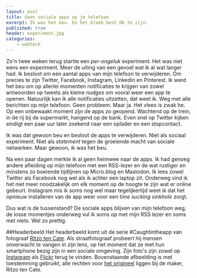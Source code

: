 ```yaml
---
layout: post
title: Geen sociale apps op je telefoon
excerpt: Ik was het beu. En het bleek best OK te zijn.
published: true
header: experiment.jpg
categories: 
    - webtech
---
```

Zo'n twee weken terug startte een *per-ongeluk* experiment. Het was niet eens een experiment. Meer de uiting van een gevoel wat ik al wat langer had. Ik besloot om een aantal apps van mijn telefoon te verwijderen. Om precies te zijn Twitter, Facebook, Instagram, Linkedin en Pinterest. Ik werd het beu om op allerlei momenten notificaties te krijgen van zowel antwoorden op tweets als kleine _nudges_ om vooral weer een app te openen.
Natuurlijk kan ik alle notificaties uitzetten, dat weet ik. Weg met alle berichten op mijn telefoon. Geen probleem. Maar ja. Het vlees is zwak he. Op een onbewaakt moment zijn de apps zo geopend. Wachtend op de trein, in de rij bij de supermarkt, hangend op de bank. Even snel op Twitter kijken eindigt een paar uur later zoekend naar een oplader en een stopcontact.

Ik was dat gewoon beu en besloot de apps te verwijderen. Niet als sociaal experiment. Niet als _statement_ tegen de groeiende macht van sociale netwerken. Maar gewoon, ik was het beu.

Na een paar dagen merkte ik al geen heimwee naar de apps. Ik had genoeg andere afleiding op mijn telefoon met een RSS-lezer en de wat rustiger en minstens zo boeiende tijdlijnen op Micro.blog en Mastodon. Ik lees zowel Twitter als Facebook nog wel als ik achter een laptop zit. Onderweg vind ik het niet meer noodzakelijk om elk moment op de hoogte te zijn wat er online gebeurt. Instagram mis ik soms nog wel maar tegelijkertijd weet ik dat het opnieuw installeren van de app weer voor een _time sucking sinkhole_ zorgt.

Dus wat is de tussenstand? De sociale apps blijven van mijn telefoon weg, de losse momentjes onderweg vul ik soms op met mijn RSS lezer en soms met niets. Wel zo prettig.

##Headerbeeld
Het headerbeeld komt uit de serie #Caughtintheapp van fotograaf [Ritzo ten Cate](http://ritzotencate.com/). Als straatfotograaf probeert hij mensen onverwacht te vangen in zijn lens, op het moment dat ze met hun smartphone bezig zijn in een sociale omgeving. Zijn foto's zijn zowel op [Instagram](https://www.instagram.com/explore/tags/caughtintheapp/) als [Flickr](https://www.flickr.com/photos/ritzotencate/albums/72157674642373921) terug te vinden. Bovenstaande afbeelding is met toestemming gebruikt, alle rechten voor [het origineel](https://www.flickr.com/photos/ritzotencate/38632780411/) liggen bij de maker, Ritzo ten Cate.